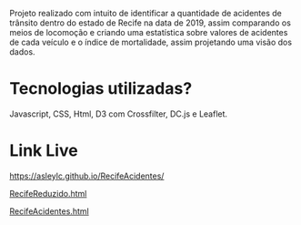 Projeto realizado com intuito de identificar a quantidade de acidentes de trânsito dentro do estado de Recife na data de 2019, assim comparando os meios de locomoção e criando uma estatística sobre valores de acidentes de cada veículo e o índice de mortalidade, assim projetando uma visão dos dados.

# Tecnologias utilizadas?
Javascript, CSS, Html, D3 com Crossfilter, DC.js e Leaflet.

# Link Live
https://asleylc.github.io/RecifeAcidentes/

[RecifeReduzido.html](RecifeReduzido.html)

[RecifeAcidentes.html](RecifeAcidentes.html)

